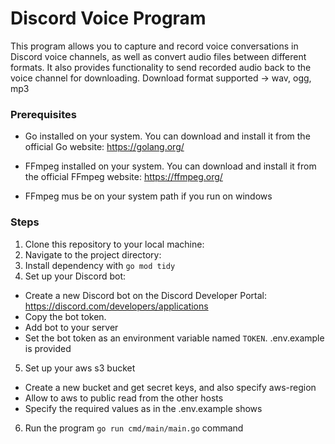 # Discord Voice Program

This program allows you to capture and record voice conversations in Discord voice channels, as well as convert audio files between different formats. It also provides functionality to send recorded audio back to the voice channel for downloading.
Download format supported -> wav, ogg, mp3

### Prerequisites

- Go installed on your system. You can download and install it from the official Go website: https://golang.org/

- FFmpeg installed on your system. You can download and install it from the official FFmpeg website: https://ffmpeg.org/
- FFmpeg mus be on your system path if you run on windows

### Steps

1. Clone this repository to your local machine:
2. Navigate to the project directory:
3. Install dependency with ```go mod tidy```
4. Set up your Discord bot:

- Create a new Discord bot on the Discord Developer Portal: https://discord.com/developers/applications
- Copy the bot token.
- Add bot to your server
- Set the bot token as an environment variable named `TOKEN`. .env.example is provided
5. Set up your aws s3 bucket
  - Create a new bucket and get secret keys, and also specify aws-region
  - Allow to aws to public read from the other hosts
  - Specify the required values as in the .env.example shows
6. Run the program ```go run cmd/main/main.go``` command




